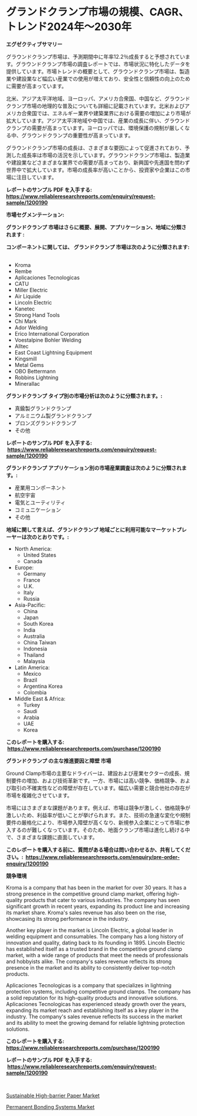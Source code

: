 <p><h1>グランドクランプ市場の規模、CAGR、トレンド2024年〜2030年</h1></p><p><strong>エグゼクティブサマリー</strong></p>
<p><p>グラウンドクランプ市場は、予測期間中に年率12.2％成長すると予想されています。グラウンドクランプ市場の調査レポートでは、市場状況に特化したデータを提供しています。市場トレンドの概要として、グラウンドクランプ市場は、製造業や建設業など幅広い産業での使用が増えており、安全性と信頼性の向上のために需要が高まっています。</p><p>北米、アジア太平洋地域、ヨーロッパ、アメリカ合衆国、中国など、グラウンドクランプ市場の地理的な普及についても詳細に記載されています。北米およびアメリカ合衆国では、エネルギー業界や建築業界における需要の増加により市場が拡大しています。アジア太平洋地域や中国では、産業の成長に伴い、グラウンドクランプの需要が高まっています。ヨーロッパでは、環境保護の規制が厳しくなる中、グラウンドクランプの重要性が高まっています。</p><p>グラウンドクランプ市場の成長は、さまざまな要因によって促進されており、予測した成長率は市場の活況を示しています。グラウンドクランプ市場は、製造業や建設業などさまざまな業界での需要が高まっており、新興国や先進国を問わず世界中で拡大しています。市場の成長率が高いことから、投資家や企業はこの市場に注目しています。</p></p>
<p><strong>レポートのサンプル PDF を入手する: <a href="https://www.reliableresearchreports.com/enquiry/request-sample/1200190">https://www.reliableresearchreports.com/enquiry/request-sample/1200190</a></strong></p>
<p><strong>市場セグメンテーション:</strong></p>
<p><strong> グランドクランプ 市場はさらに概要、展開、アプリケーション、地域に分類されます :</strong></p>
<p><strong>コンポーネントに関しては、 グランドクランプ 市場は次のように分類されます: &nbsp;</strong></p>
<p><ul><li>Kroma</li><li>Rembe</li><li>Aplicaciones Tecnologicas</li><li>CATU</li><li>Miller Electric</li><li>Air Liquide</li><li>Lincoln Electric</li><li>Kanetec</li><li>Strong Hand Tools</li><li>Chi Mark</li><li>Ador Welding</li><li>Erico International Corporation</li><li>Voestalpine Bohler Welding</li><li>Alltec</li><li>East Coast Lightning Equipment</li><li>Kingsmill</li><li>Metal Gems</li><li>OBO Bettermann</li><li>Robbins Lightning</li><li>Minerallac</li></ul></p>
<p><strong> グランドクランプ タイプ別の市場分析は次のように分類されます。:</strong></p>
<p><ul><li>真鍮製グランドクランプ</li><li>アルミニウム製グランドクランプ</li><li>ブロンズグランドクランプ</li><li>その他</li></ul></p>
<p><strong>レポートのサンプル PDF を入手する: &nbsp;<a href="https://www.reliableresearchreports.com/enquiry/request-sample/1200190">https://www.reliableresearchreports.com/enquiry/request-sample/1200190</a></strong></p>
<p><strong> グランドクランプ アプリケーション別の市場産業調査は次のように分類されます。:</strong></p>
<p><ul><li>産業用コンポーネント</li><li>航空宇宙</li><li>電気とユーティリティ</li><li>コミュニケーション</li><li>その他</li></ul></p>
<p><strong>地域に関して言えば、グランドクランプ 地域ごとに利用可能なマーケットプレーヤーは次のとおりです。:</strong></p>
<p><ul>
    <li>
        North America:
        <ul>
            <li>United States</li>
            <li>Canada</li>
        </ul>
    </li>
    <li>
        Europe:
        <ul>
            <li>Germany</li>
            <li>France</li>
            <li>U.K.</li>
            <li>Italy</li>
            <li>Russia</li>
        </ul>
    </li>
    <li>
        Asia-Pacific:
        <ul>
            <li>China</li>
            <li>Japan</li>
            <li>South Korea</li>
            <li>India</li>
            <li>Australia</li>
            <li>China Taiwan</li>
            <li>Indonesia</li>
            <li>Thailand</li>
            <li>Malaysia</li>
        </ul>
    </li>
    <li>
        Latin America:
        <ul>
            <li>Mexico</li>
            <li>Brazil</li>
            <li>Argentina Korea</li>
            <li>Colombia</li>
        </ul>
    </li>
    <li>
        Middle East & Africa:
        <ul>
            <li>Turkey</li>
            <li>Saudi</li>
            <li>Arabia</li>
            <li>UAE</li>
            <li>Korea</li>
        </ul>
    </li>
    </ul></p>
<p><strong>このレポートを購入する: &nbsp;<a href="https://www.reliableresearchreports.com/purchase/1200190">https://www.reliableresearchreports.com/purchase/1200190</a></strong></p>
<p><strong>グランドクランプ の主な推進要因と障壁 市場</strong></p>
<p><p>Ground Clamp市場の主要なドライバーは、建設および産業セクターの成長、規制要件の増加、および技術革新です。一方、市場には高い競争、価格競争、および取引の不確実性などの障壁が存在しています。幅広い需要と競合他社の存在が市場を複雑化させています。</p><p>市場にはさまざまな課題があります。例えば、市場は競争が激しく、価格競争が激しいため、利益率が低いことが挙げられます。また、技術の急速な変化や規制要件の厳格化により、市場参入障壁が高くなり、新規参入企業にとって市場に参入するのが難しくなっています。そのため、地面クランプ市場は進化し続ける中で、さまざまな課題に直面しています。</p></p>
<p><strong>このレポートを購入する前に、質問がある場合は問い合わせるか、共有してください。:&nbsp; <a href="https://www.reliableresearchreports.com/enquiry/pre-order-enquiry/1200190">https://www.reliableresearchreports.com/enquiry/pre-order-enquiry/1200190</a></strong></p>
<p><strong>競争環境</strong></p>
<p><p>Kroma is a company that has been in the market for over 30 years. It has a strong presence in the competitive ground clamp market, offering high-quality products that cater to various industries. The company has seen significant growth in recent years, expanding its product line and increasing its market share. Kroma's sales revenue has also been on the rise, showcasing its strong performance in the industry.</p><p>Another key player in the market is Lincoln Electric, a global leader in welding equipment and consumables. The company has a long history of innovation and quality, dating back to its founding in 1895. Lincoln Electric has established itself as a trusted brand in the competitive ground clamp market, with a wide range of products that meet the needs of professionals and hobbyists alike. The company's sales revenue reflects its strong presence in the market and its ability to consistently deliver top-notch products.</p><p>Aplicaciones Tecnologicas is a company that specializes in lightning protection systems, including competitive ground clamps. The company has a solid reputation for its high-quality products and innovative solutions. Aplicaciones Tecnologicas has experienced steady growth over the years, expanding its market reach and establishing itself as a key player in the industry. The company's sales revenue reflects its success in the market and its ability to meet the growing demand for reliable lightning protection solutions.</p></p>
<p><strong>このレポートを購入する: &nbsp; <a href="https://www.reliableresearchreports.com/purchase/1200190">https://www.reliableresearchreports.com/purchase/1200190</a></strong></p>
<p><strong>レポートのサンプル PDF を入手する: &nbsp;<a href="https://www.reliableresearchreports.com/enquiry/request-sample/1200190">https://www.reliableresearchreports.com/enquiry/request-sample/1200190</a></strong><strong></strong></p>
<p>&nbsp;</p>
<p><p><a href="https://github.com/Sherrillcrooksxa8i18ucf2m/Market-Research-Report-List-1/blob/main/sustainable-high-barrier-paper-market.md">Sustainable High-barrier Paper Market</a></p><p><a href="https://summer-dogwood-3e9.notion.site/Permanent-Bonding-Systems-Market-Size-Share-Trends-Analysis-Report-By-Material-By-Type-By-End-u-341e69159d4045bb99284799a2d50123">Permanent Bonding Systems Market</a></p></p>